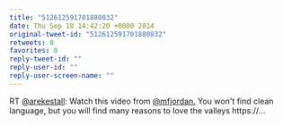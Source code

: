 ```yaml
---
title: "512612591701880832"
date: Thu Sep 18 14:42:20 +0000 2014
original-tweet-id: "512612591701880832"
retweets: 0
favorites: 0
reply-tweet-id: ""
reply-user-id: ""
reply-user-screen-name: ""
---
```

RT <a href="https://twitter.com/arekestall">@arekestall</a>: Watch this video from <a href="https://twitter.com/mfjordan.">@mfjordan.</a> You won't find clean language, but you will find many reasons to love the valleys https://…

